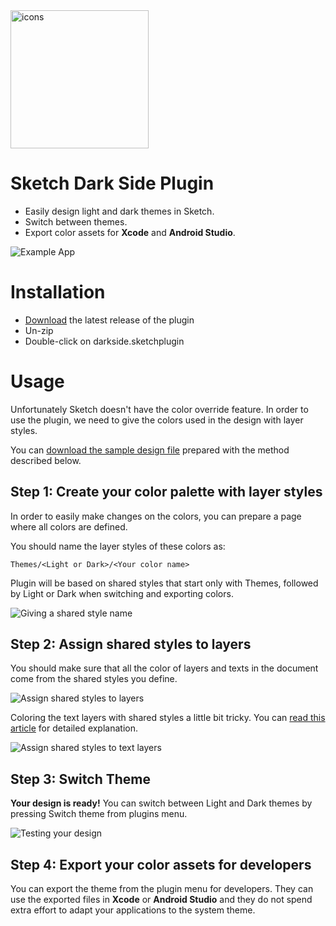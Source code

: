 <img src="https://user-images.githubusercontent.com/3495307/73133771-7ac37000-403e-11ea-97b3-3153ea95ae52.png" alt="icons" width="221"/>

# Sketch Dark Side Plugin

- Easily design light and dark themes in Sketch.
- Switch between themes.
- Export color assets for **Xcode** and **Android Studio**.

![Example App](https://user-images.githubusercontent.com/3495307/73133572-b14bbb80-403b-11ea-9935-ac765a3340a6.gif)


# Installation

- [Download](../../releases/latest/download/darkside.sketchplugin.zip) the latest release of the plugin
- Un-zip
- Double-click on darkside.sketchplugin

# Usage

Unfortunately Sketch doesn't have the color override feature. In order to use the plugin, we need to give the colors used in the design with layer styles.

You can [download the sample design file](https://github.com/receptiryaki/darkside/raw/master/examples/recipes.sketch) prepared with the method described below.

## Step 1: Create your color palette with layer styles

In order to easily make changes on the colors, you can prepare a page where all colors are defined.

You should name the layer styles of these colors as:

`
Themes/<Light or Dark>/<Your color name>
`

Plugin will be based on shared styles that start only with Themes, followed by Light or Dark when switching and exporting colors.

![Giving a shared style name](https://user-images.githubusercontent.com/3495307/73007827-45d8d280-3e1e-11ea-9b2a-d74f9919d192.gif)

## Step 2: Assign shared styles to layers

You should make sure that all the color of layers and texts in the document come from the shared styles you define.

![Assign shared styles to layers](https://user-images.githubusercontent.com/3495307/73009201-23948400-3e21-11ea-9f87-a149ef7af1df.gif)

Coloring the text layers with shared styles a little bit tricky. You can [read this article](https://medium.com/@liebmann.helen/sketch-tutorial-how-to-color-override-text-layers-using-layer-styles-a-dream-coming-true-62aa874c42af) for detailed explanation.

![Assign shared styles to text layers](https://user-images.githubusercontent.com/3495307/73010663-d82fa500-3e23-11ea-8092-fc610c467a73.gif)

## Step 3: Switch Theme

**Your design is ready!** You can switch between Light and Dark themes by pressing Switch theme from plugins menu.

![Testing your design](https://user-images.githubusercontent.com/3495307/73011959-5ee58180-3e26-11ea-9f40-53a755773c8c.gif)

## Step 4: Export your color assets for developers

You can export the theme from the plugin menu for developers. They can use the exported files in **Xcode** or **Android Studio** and they do not spend extra effort to adapt your applications to the system theme.
